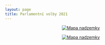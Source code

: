 ```yaml
---
layout: page
title: Parlamentní volby 2021
---
```


<div style="text-align:center"><a href="https://a.pirati.cz/jihomoravsky/img/posts/kandidati.png" target="_blank">
<img src="https://a.pirati.cz/jihomoravsky/img/posts/kandidati.png" alt="Mapa nadzemky">

</a></div>

<div style="text-align:center"><a href="https://a.pirati.cz/jihomoravsky/img/posts/programik.png" target="_blank">
<img src="https://a.pirati.cz/jihomoravsky/img/posts/programik.png" alt="Mapa nadzemky">

</a></div>
